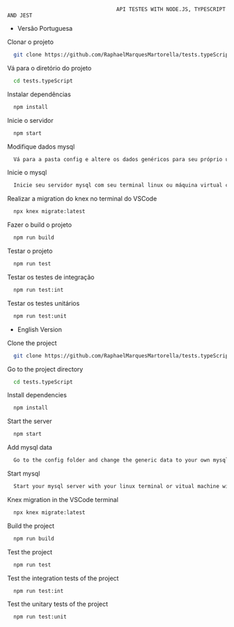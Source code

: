                                        API TESTES WITH NODE.JS, TYPESCRIPT AND JEST






- Versão Portuguesa



Clonar o projeto

```bash
  git clone https://github.com/RaphaelMarquesMartorella/tests.typeScript.git
```

Vá para o diretório do projeto

```bash
  cd tests.typeScript
```

Instalar dependências

```bash
  npm install
```

Inicie o servidor

```bash
  npm start
```

Modifique dados mysql

```bash
  Vá para a pasta config e altere os dados genéricos para seu próprio usuário e senha mysql no arquivo knex.ts.
```
Inicie o mysql

```bash
  Inicie seu servidor mysql com seu terminal linux ou máquina virtual com 'sudo systemctl start mysql', ou se você estiver usando MacOs 'brew services start mysql'
```

Realizar a migration do knex no terminal do VSCode

```bash
  npx knex migrate:latest
```

Fazer o build o projeto

```bash
  npm run build
```

Testar o projeto

```bash
  npm run test
```

Testar os testes de integração

```bash
  npm run test:int
```

Testar os testes unitários

```bash
  npm run test:unit
```

- English Version

                            
Clone the project

```bash
  git clone https://github.com/RaphaelMarquesMartorella/tests.typeScript.git
```

Go to the project directory

```bash
  cd tests.typeScript
```

Install dependencies

```bash
  npm install
```

Start the server

```bash
  npm start
```

Add mysql data

```bash
  Go to the config folder and change the generic data to your own mysql user and password in the knex.ts file.
```
Start mysql

```bash
  Start your mysql server with your linux terminal or vitual machine with 'sudo systemctl start mysql', or if you in MacOs 'brew services start mysql'
```

Knex migration in the VSCode terminal

```bash
  npx knex migrate:latest
```

Build the project

```bash
  npm run build
```

Test the project

```bash
  npm run test
```

Test the integration tests of the project

```bash
  npm run test:int
```

Test the unitary tests of the project

```bash
  npm run test:unit
```












